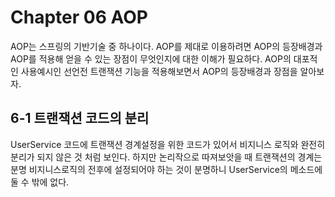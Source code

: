 # Chapter 06 AOP

AOP는 스프링의 기반기술 중 하나이다. AOP를 제대로 이용하려면 AOP의 등장배경과 AOP를 적용해 얻을 수 있는 장점이 무엇인지에 대한 이해가 필요하다.
AOP의 대포적인 사용예시인 선언전 트랜잭션 기능을 적용해보면서 AOP의 등장배경과 장점을 알아보자.

6-1 트랜잭션 코드의 분리
----------------------------------------------------------------------------
UserService 코드에 트랜잭션 경계설정을 위한 코드가 있어서 비지니스 로직와 완전히 분리가 되지 않은 것 처럼 보인다. 하지만 논리작으로 따져보앗을 때 트랜잭션의 경계는 분명 비지니스로직의 전후에 설정되어야 하는 것이 분명하니 UserService의 메소드에 둘 수 밖에 없다.